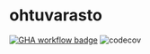# ohtuvarasto

[![GHA workflow badge](https://github.com/BorisVer/ohtuvarasto/workflows/CI/badge.svg)](https://github.com/BorisVer/ohtuvarasto/actions)
![codecov](https://app.codecov.io/github/BorisVer/ohtuvarasto/tree/main/src)
